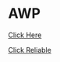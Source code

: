 # AWP

[Click Here](https://drive.google.com/drive/folders/1vxGQLKL0svnk0fD2IFl-to77F3hzSn0M?usp=drive_link)

[Click Reliable](https://docs.google.com/document/d/1ly32sM68lp3kjslmFAWtDWTuJ2pg5YleDStHsdo-hc0/edit?usp=sharing)
